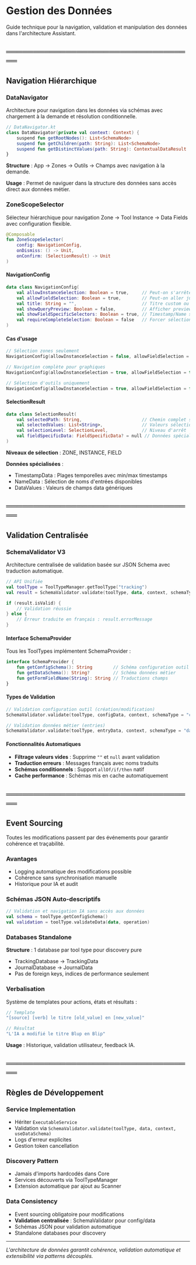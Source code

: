 # Gestion des Données

Guide technique pour la navigation, validation et manipulation des données dans l'architecture Assistant.

## ═══════════════════════════════════
## Navigation Hiérarchique

### DataNavigator

Architecture pour navigation dans les données via schémas avec chargement à la demande et résolution conditionnelle.

```kotlin
// DataNavigator.kt
class DataNavigator(private val context: Context) {
    suspend fun getRootNodes(): List<SchemaNode>
    suspend fun getChildren(path: String): List<SchemaNode>
    suspend fun getDistinctValues(path: String): ContextualDataResult
}
```

**Structure** : App → Zones → Outils → Champs avec navigation à la demande.

**Usage** : Permet de naviguer dans la structure des données sans accès direct aux données métier.

### ZoneScopeSelector

Sélecteur hiérarchique pour navigation Zone → Tool Instance → Data Fields avec configuration flexible.

```kotlin
@Composable
fun ZoneScopeSelector(
    config: NavigationConfig,
    onDismiss: () -> Unit,
    onConfirm: (SelectionResult) -> Unit
)
```

#### NavigationConfig

```kotlin
data class NavigationConfig(
    val allowInstanceSelection: Boolean = true,     // Peut-on s'arrêter aux instances ?
    val allowFieldSelection: Boolean = true,        // Peut-on aller jusqu'aux champs ?
    val title: String = "",                         // Titre custom ou utilise scope_selector_title
    val showQueryPreview: Boolean = false,          // Afficher preview SQL ?
    val showFieldSpecificSelectors: Boolean = true, // Timestamp/Name selectors ?
    val requireCompleteSelection: Boolean = false   // Forcer sélection jusqu'au bout ?
)
```

#### Cas d'usage

```kotlin
// Sélection zones seulement
NavigationConfig(allowInstanceSelection = false, allowFieldSelection = false)

// Navigation complète pour graphiques
NavigationConfig(allowInstanceSelection = true, allowFieldSelection = true, showQueryPreview = true)

// Sélection d'outils uniquement
NavigationConfig(allowInstanceSelection = true, allowFieldSelection = false)
```

#### SelectionResult

```kotlin
data class SelectionResult(
    val selectedPath: String,                       // Chemin complet sélectionné
    val selectedValues: List<String>,               // Valeurs sélectionnées
    val selectionLevel: SelectionLevel,             // Niveau d'arrêt
    val fieldSpecificData: FieldSpecificData? = null // Données spécialisées
)
```

**Niveaux de sélection** : ZONE, INSTANCE, FIELD

**Données spécialisées** :
- TimestampData : Plages temporelles avec min/max timestamps
- NameData : Sélection de noms d'entrées disponibles
- DataValues : Valeurs de champs data génériques

## ═══════════════════════════════════
## Validation Centralisée

### SchemaValidator V3

Architecture centralisée de validation basée sur JSON Schema avec traduction automatique.

```kotlin
// API Unifiée
val toolType = ToolTypeManager.getToolType("tracking")
val result = SchemaValidator.validate(toolType, data, context, schemaType = "data")

if (result.isValid) {
    // Validation réussie
} else {
    // Erreur traduite en français : result.errorMessage
}
```

#### Interface SchemaProvider

Tous les ToolTypes implémentent SchemaProvider :

```kotlin
interface SchemaProvider {
    fun getConfigSchema(): String        // Schéma configuration outil
    fun getDataSchema(): String?         // Schéma données métier
    fun getFormFieldName(String): String // Traductions champs
}
```

#### Types de Validation

```kotlin
// Validation configuration outil (création/modification)
SchemaValidator.validate(toolType, configData, context, schemaType = "config")

// Validation données métier (entries)
SchemaValidator.validate(toolType, entryData, context, schemaType = "data")
```

#### Fonctionnalités Automatiques

- **Filtrage valeurs vides** : Supprime `""` et `null` avant validation
- **Traduction erreurs** : Messages français avec noms traduits
- **Schémas conditionnels** : Support `allOf/if/then` natif
- **Cache performance** : Schémas mis en cache automatiquement

## ═══════════════════════════════════
## Event Sourcing

Toutes les modifications passent par des événements pour garantir cohérence et traçabilité.

### Avantages

- Logging automatique des modifications possible
- Cohérence sans synchronisation manuelle
- Historique pour IA et audit

### Schémas JSON Auto-descriptifs

```kotlin
// Validation et navigation IA sans accès aux données
val schema = toolType.getConfigSchema()
val validation = toolType.validateData(data, operation)
```

### Databases Standalone

**Structure** : 1 database par tool type pour discovery pure
- TrackingDatabase → TrackingData
- JournalDatabase → JournalData
- Pas de foreign keys, indices de performance seulement

### Verbalisation

Système de templates pour actions, états et résultats :

```kotlin
// Template
"[source] [verb] le titre [old_value] en [new_value]"

// Résultat
"L'IA a modifié le titre Blup en Blip"
```

**Usage** : Historique, validation utilisateur, feedback IA.

## ═══════════════════════════════════
## Règles de Développement

### Service Implementation

- Hériter `ExecutableService`
- Validation via `SchemaValidator.validate(toolType, data, context, useDataSchema)`
- Logs d'erreur explicites
- Gestion token cancellation

### Discovery Pattern

- Jamais d'imports hardcodés dans Core
- Services découverts via ToolTypeManager
- Extension automatique par ajout au Scanner

### Data Consistency

- Event sourcing obligatoire pour modifications
- **Validation centralisée** : SchemaValidator pour config/data
- Schémas JSON pour validation automatique
- Standalone databases pour discovery

---

*L'architecture de données garantit cohérence, validation automatique et extensibilité via patterns découplés.*